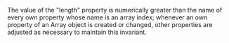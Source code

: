  The value of the "length" property is numerically greater than the name of every own property whose name is an array index; whenever an own property of an Array object is created or changed, other properties are adjusted as necessary to maintain this invariant.